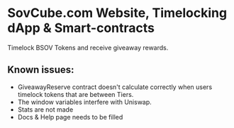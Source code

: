 # SovCube.com Website, Timelocking dApp & Smart-contracts

Timelock BSOV Tokens and receive giveaway rewards.

## Known issues:

- GiveawayReserve contract doesn't calculate correctly when users timelock tokens that are between Tiers.
- The window variables interfere with Uniswap.
- Stats are not made
- Docs & Help page needs to be filled


